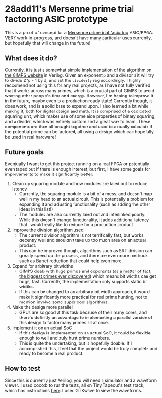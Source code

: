 # 28add11's Mersenne prime trial factoring ASIC prototype
This is a proof of concept for a [Mersenne prime trial factoring](https://www.mersenne.org/various/math.php#trial_factoring) ASIC/FPGA.
VERY work-in-progress, and doesn't have many particular uses currently, but hopefully that will change in the future!

## What does it do?
Currently, it is just a somewhat simple implementation of the algorithm on [the GIMPS website](https://www.mersenne.org/various/math.php#trial_factoring) in Verilog. Given an exponent `p` and a divisor `d` it will try to divide 2^p - 1 by d, and set the `dividesBy` reg accordingly.
I highly reccomend not using this for any real projects, as I have not fully verified that it works across many primes, which is a crucial part of GIMPS to avoid wasting other people's time and energy. However, I'm hoping to improve it in the future, maybe even to a production ready state!
Currently though, it does work, and is a solid base to expand upon. I also learned a lot while making it, both for digital design and math. 
It is comprised of a dedicated squaring unit, which makes use of some nice properties of binary squaring, and a divider, which was entirely custom and a great way to learn.
These components are then all brought together and used to actually calculate if the potential prime can be factored, all using a design which can hopefully be used in real hardware!

## Future goals
Eventually I want to get this project running on a real FPGA or potentially even taped out if there is enough interest, but first, I have some goals for improvements to make it significantly better.
1. Clean up squaring module and how modules are laied out to reduce latency
   - Currently, the squaring module is a bit of a mess, and doesn't map well in my head to an actual circuit. This is potentially a problem for expanding it and adjusting functionality (such as adding the other ideas in this list!)
   - The modules are also currently laied out and interlinked poorly. While this doesn't change functionality, it adds additional latency that I would really like to reduce for a production product
2. Improve the division algorithm used
   - The current division algorithm is not terrifically fast, but works decently well and shouldn't take up too much area on an actual product.
   - This can be improved though, algorithms such as SRT division can greatly speed up the process, and there are even more methods such as Barret reduction that could help even more.
3. Expand for arbitrary bit widths
   - GIMPS deals with huge primes and exponents ([as a matter of fact, the biggest primes ever discovered](https://www.mersenne.org/primes/?press=M136279841)) which means bit widths can get huge, fast. Currently, the implementation only supports static bit widths.
   - If this can be changed to an arbitrary bit width approach, it would make it significantly more practical for real prime hunting, not to mention involve some super cool algorithms.
4. Make the design more parallel
   - GPUs are so good at this task because of their many cores, and there's definitly an advantage to implementing a parallel version of this design to factor many primes all at once.
5. Implement it on an actual SoC
   - If this design is implemented on an actual SoC, it could be flexible enough to well and truly hunt prime numbers.
   - This is quite the undertaking, but is hopefully doable. If I accomplished this, I feel that the project would be truly complete and ready to become a real product.

## How to test
Since this is currently just Verilog, you will need a simulator and a waveform viewer. I used cocotb to run the tests, all on Tiny Tapeout's test stack, which has instructions [here](https://tinytapeout.com/hdl/testing/). I used GTKwave to view the waveforms.
